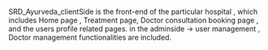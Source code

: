 SRD_Ayurveda_clientSide is the front-end of the particular hospital , which includes Home page , Treatment page, Doctor consultation booking page , and the users profile related pages.
in the adminside -> user management , Doctor management functionalities are included. 
